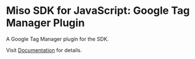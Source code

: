 # Miso SDK for JavaScript: Google Tag Manager Plugin
A Google Tag Manager plugin for the SDK.

Visit [Documentation](https://misoai.github.io/miso-client-js-sdk/plugins/gtm) for details.
